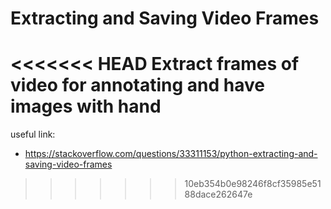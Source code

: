 # Extracting and Saving Video Frames

<<<<<<< HEAD
Extract frames of video for annotating and have images with hand
=======
useful link:
- https://stackoverflow.com/questions/33311153/python-extracting-and-saving-video-frames
>>>>>>> 10eb354b0e98246f8cf35985e5188dace262647e
